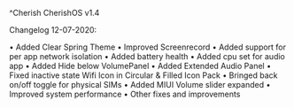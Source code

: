 ^Cherish
CherishOS v1.4

 Changelog 12-07-2020:
 
• Added Clear Spring Theme
• Improved Screenrecord
• Added support for per app network isolation
• Added battery health
• Added cpu set for audio app
• Added Hide below VolumePanel
• Added Extended Audio Panel 
• Fixed inactive state Wifi Icon in Circular & Filled Icon Pack 
• Bringed back on/off toggle for physical SIMs
• Added MIUI Volume slider expanded
• Improved system performance
• Other fixes and improvements
